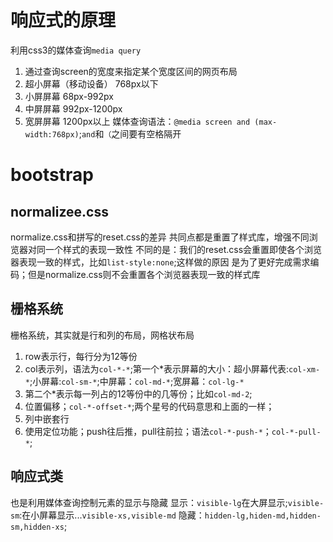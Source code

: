 # 响应式的原理
利用css3的媒体查询`media query`
1. 通过查询screen的宽度来指定某个宽度区间的网页布局
2. 超小屏幕（移动设备） 768px以下
3. 小屏屏幕 68px-992px
4. 中屏屏幕 992px-1200px
5. 宽屏屏幕 1200px以上
媒体查询语法：`@media screen and (max-width:768px)`;`and`和`（`之间要有空格隔开
# bootstrap
## normalizee.css
normalize.css和拼写的reset.css的差异
共同点都是重置了样式库，增强不同浏览器对同一个样式的表现一致性
不同的是：我们的reset.css会重置即使各个浏览器表现一致的样式，比如`list-style:none`;这样做的原因
是为了更好完成需求编码；但是normalize.css则不会重置各个浏览器表现一致的样式库
## 栅格系统
栅格系统，其实就是行和列的布局，网格状布局
1. row表示行，每行分为12等份
2. col表示列，语法为`col-*-*`;第一个*表示屏幕的大小：超小屏幕代表:`col-xm-*`;小屏幕:`col-sm-*`;中屏幕：`col-md-*`;宽屏幕：`col-lg-*`
3. 第二个*表示每一列占的12等份中的几等份；比如`col-md-2`;
4. 位置偏移；`col-*-offset-*`;两个星号的代码意思和上面的一样；
5. 列中嵌套行
6. 使用定位功能；push往后推，pull往前拉；语法`col-*-push-*`；`col-*-pull-*`;
## 响应式类
也是利用媒体查询控制元素的显示与隐藏
显示：`visible-lg`在大屏显示;`visible-sm`:在小屏幕显示...`visible-xs,visible-md`
隐藏：`hidden-lg,hiden-md,hidden-sm,hidden-xs`;

